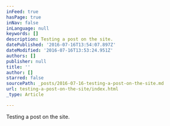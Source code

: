```yaml
---
inFeed: true
hasPage: true
inNav: false
inLanguage: null
keywords: []
description: Testing a post on the site.
datePublished: '2016-07-16T13:54:07.897Z'
dateModified: '2016-07-16T13:53:24.951Z'
authors: []
publisher: null
title: ''
author: []
starred: false
sourcePath: _posts/2016-07-16-testing-a-post-on-the-site.md
url: testing-a-post-on-the-site/index.html
_type: Article

---
```

Testing a post on the site.